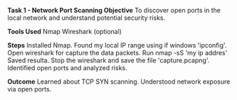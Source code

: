 
**Task 1 - Network Port Scanning
Objective**
To discover open ports in the local network and understand potential security risks.

**Tools Used**
Nmap
Wireshark (optional)

**Steps**
Installed Nmap.
Found my local IP range using if windows 'ipconfig'.
Open wireshark for capture the data packets.
Run nmap -sS 'my ip addres'
Saved resulta.
Stop the wireshark and save the file 'capture.pcapng'.
Identified open ports and analyzed risks.

**Outcome**
Learned about TCP SYN scanning.
Understood network exposure via open ports.
